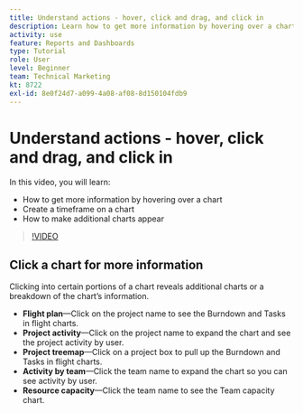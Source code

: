 ```yaml
---
title: Understand actions - hover, click and drag, and click in
description: Learn how to get more information by hovering over a chart, create a timeframe on a chart, and how to make additional charts appear, all in [!DNL Adobe Workfront].
activity: use
feature: Reports and Dashboards
type: Tutorial
role: User
level: Beginner
team: Technical Marketing
kt: 8722
exl-id: 8e0f24d7-a099-4a08-af08-8d150104fdb9
---
```

# Understand actions - hover, click and drag, and click in

In this video, you will learn:

* How to get more information by hovering over a chart
* Create a timeframe on a chart
* How to make additional charts appear

>[!VIDEO](https://video.tv.adobe.com/v/335044/?quality=12)

## Click a chart for more information

Clicking into certain portions of a chart reveals additional charts or a breakdown of the chart’s information.

* **Flight plan**—Click on the project name to see the Burndown and Tasks in flight charts.
* **Project activity**—Click on the project name to expand the chart and see the project activity by user.
* **Project treemap**—Click on a project box to pull up the Burndown and Tasks in flight charts.
* **Activity by team**—Click the team name to expand the chart so you can see activity by user.
* **Resource capacity**—Click the team name to see the Team capacity chart.
